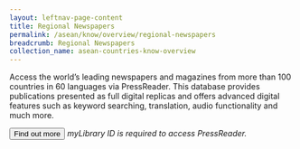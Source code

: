 ```yaml
---
layout: leftnav-page-content
title: Regional Newspapers
permalink: /asean/know/overview/regional-newspapers
breadcrumb: Regional Newspapers
collection_name: asean-countries-know-overview
---
```


Access the world’s leading newspapers and magazines from more than 100 countries in 60 languages via PressReader. This database provides publications presented as full digital replicas and offers advanced digital features such as keyword searching, translation, audio functionality and much more.

<a href="http://eresources.nlb.gov.sg/Main/Browse?startsWith=P"><button class="w3-btn w3-round-xxlarge">Find out more</button></a>
*myLibrary ID is required to access PressReader.*